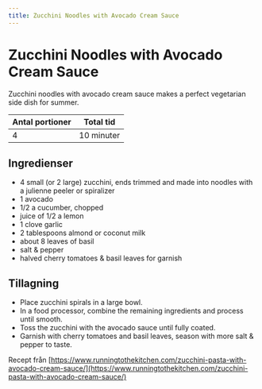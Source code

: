 ```yaml
---
title: Zucchini Noodles with Avocado Cream Sauce
---
```

# Zucchini Noodles with Avocado Cream Sauce

Zucchini noodles with avocado cream sauce makes a perfect vegetarian side dish for summer.

| Antal portioner       | Total tid         |
| --------------------- | ----------------- |
| 4                     | 10 minuter        |

## Ingredienser
* 4 small (or 2 large) zucchini, ends trimmed and made into noodles with a julienne peeler or spiralizer
* 1 avocado
* 1/2 a cucumber, chopped
* juice of 1/2 a lemon
* 1 clove garlic
* 2 tablespoons almond or coconut milk
* about 8 leaves of basil
* salt & pepper
* halved cherry tomatoes & basil leaves for garnish

## Tillagning
* Place zucchini spirals in a large bowl.
* In a food processor, combine the remaining ingredients and process until smooth.
* Toss the zucchini with the avocado sauce until fully coated.
* Garnish with cherry tomatoes and basil leaves, season with more salt & pepper to taste.

Recept från [https://www.runningtothekitchen.com/zucchini-pasta-with-avocado-cream-sauce/](https://www.runningtothekitchen.com/zucchini-pasta-with-avocado-cream-sauce/)
